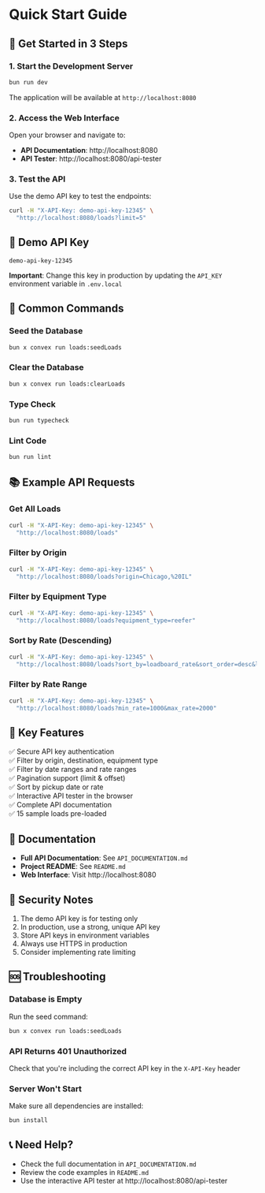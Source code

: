 # Quick Start Guide

## 🚀 Get Started in 3 Steps

### 1. Start the Development Server

```bash
bun run dev
```

The application will be available at `http://localhost:8080`

### 2. Access the Web Interface

Open your browser and navigate to:
- **API Documentation**: http://localhost:8080
- **API Tester**: http://localhost:8080/api-tester

### 3. Test the API

Use the demo API key to test the endpoints:

```bash
curl -H "X-API-Key: demo-api-key-12345" \
  "http://localhost:8080/loads?limit=5"
```

## 📝 Demo API Key

```
demo-api-key-12345
```

**Important**: Change this key in production by updating the `API_KEY` environment variable in `.env.local`

## 🔧 Common Commands

### Seed the Database
```bash
bun x convex run loads:seedLoads
```

### Clear the Database
```bash
bun x convex run loads:clearLoads
```

### Type Check
```bash
bun run typecheck
```

### Lint Code
```bash
bun run lint
```

## 📚 Example API Requests

### Get All Loads
```bash
curl -H "X-API-Key: demo-api-key-12345" \
  "http://localhost:8080/loads"
```

### Filter by Origin
```bash
curl -H "X-API-Key: demo-api-key-12345" \
  "http://localhost:8080/loads?origin=Chicago,%20IL"
```

### Filter by Equipment Type
```bash
curl -H "X-API-Key: demo-api-key-12345" \
  "http://localhost:8080/loads?equipment_type=reefer"
```

### Sort by Rate (Descending)
```bash
curl -H "X-API-Key: demo-api-key-12345" \
  "http://localhost:8080/loads?sort_by=loadboard_rate&sort_order=desc&limit=10"
```

### Filter by Rate Range
```bash
curl -H "X-API-Key: demo-api-key-12345" \
  "http://localhost:8080/loads?min_rate=1000&max_rate=2000"
```

## 🎯 Key Features

✅ Secure API key authentication  
✅ Filter by origin, destination, equipment type  
✅ Filter by date ranges and rate ranges  
✅ Pagination support (limit & offset)  
✅ Sort by pickup date or rate  
✅ Interactive API tester in the browser  
✅ Complete API documentation  
✅ 15 sample loads pre-loaded  

## 📖 Documentation

- **Full API Documentation**: See `API_DOCUMENTATION.md`
- **Project README**: See `README.md`
- **Web Interface**: Visit http://localhost:8080

## 🔐 Security Notes

1. The demo API key is for testing only
2. In production, use a strong, unique API key
3. Store API keys in environment variables
4. Always use HTTPS in production
5. Consider implementing rate limiting

## 🆘 Troubleshooting

### Database is Empty
Run the seed command:
```bash
bun x convex run loads:seedLoads
```

### API Returns 401 Unauthorized
Check that you're including the correct API key in the `X-API-Key` header

### Server Won't Start
Make sure all dependencies are installed:
```bash
bun install
```

## 📞 Need Help?

- Check the full documentation in `API_DOCUMENTATION.md`
- Review the code examples in `README.md`
- Use the interactive API tester at http://localhost:8080/api-tester
